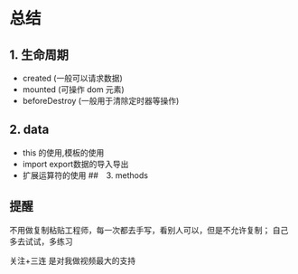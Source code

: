 # 总结
## 1. 生命周期
- created (一般可以请求数据)
- mounted (可操作 dom 元素)
- beforeDestroy (一般用于清除定时器等操作)
## 2. data
- this 的使用,模板的使用
- import export数据的导入导出
- 扩展运算符的使用
##　3. methods
## 提醒
不用做复制粘贴工程师，每一次都去手写，看别人可以，但是不允许复制； 自己多去试试，多练习

关注+三连 是对我做视频最大的支持
